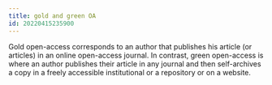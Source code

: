 ```yaml
---
title: gold and green OA
id: 20220415235900
---
```


Gold open-access corresponds to an author that publishes his article (or articles) in an online open-access journal. In contrast, green open-access is where an author publishes their article in any journal and then self-archives a copy in a freely accessible institutional or a repository or on a website.
